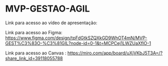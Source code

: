 # MVP-GESTAO-AGIL

Link para acesso ao vídeo de apresentação:

Link para acesso ao Figma: https://www.figma.com/design/tpFdGtkSZQXkGD9WhOT4mN/MVP-GEST%C3%83O-%C3%81GIL?node-id=0-1&t=MCPCej1LWZUaXfIO-1

Link para acesso ao Canvas : https://miro.com/app/board/uXjVKbJ5T3A=/?share_link_id=39118055788
